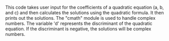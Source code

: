 This code takes user input for the coefficients of a quadratic equation (a, b, and c) and then calculates the solutions using the quadratic formula. It then prints out the solutions. The "cmath" module is used to handle complex numbers. The variable 'd' represents the discriminant of the quadratic equation. If the discriminant is negative, the solutions will be complex numbers.
